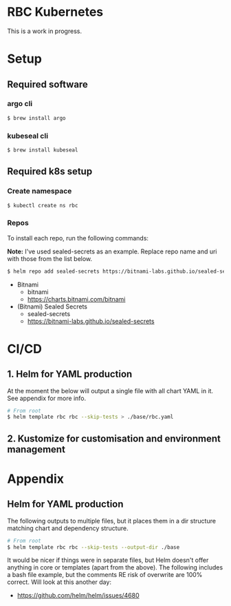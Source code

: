 # RBC Kubernetes

This is a work in progress.

# Setup

## Required software

### argo cli

```zsh
$ brew install argo
```

### kubeseal cli
```zsh
$ brew install kubeseal
```

## Required k8s setup

### Create namespace

```zsh
$ kubectl create ns rbc
```

### Repos

To install each repo, run the following commands:

**Note:** I've used sealed-secrets as an example. Replace repo name and uri with those from the list below.

```zsh
$ helm repo add sealed-secrets https://bitnami-labs.github.io/sealed-secrets
```

* Bitnami
  * bitnami
  * https://charts.bitnami.com/bitnami
* (Bitnami) Sealed Secrets
  * sealed-secrets
  * https://bitnami-labs.github.io/sealed-secrets

# CI/CD

## 1. Helm for YAML production

At the moment the below will output a single file with all chart YAML in it. See appendix for more info.

```zsh
# From root
$ helm template rbc rbc --skip-tests > ./base/rbc.yaml
```

## 2. Kustomize for customisation and environment management



# Appendix

## Helm for YAML production

The following outputs to multiple files, but it places them in a dir structure matching chart and dependency structure.

```zsh
# From root
$ helm template rbc rbc --skip-tests --output-dir ./base
```

It would be nicer if things were in separate files, but Helm doesn't offer anything in core or templates (apart from the above). The following includes a bash file example, but the comments RE risk of overwrite are 100% correct. Will look at this another day:

* https://github.com/helm/helm/issues/4680
